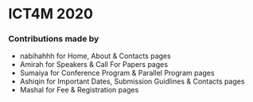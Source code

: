 # ICT4M 2020

### Contributions made by

- nabihahhh for Home, About & Contacts pages
- Amirah for Speakers & Call For Papers pages
- Sumaiya for Conference Program & Parallel Program pages
- Ashiqin for Important Dates, Submission Guidlines & Contacts pages
- Mashal for Fee & Registration pages


